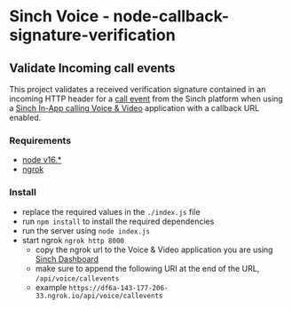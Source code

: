 # Sinch Voice - node-callback-signature-verification

## Validate Incoming call events
This project validates a received verification signature contained in an incoming HTTP header for a [call event](https://developers.sinch.com/docs/voice/api-reference/#callback-api)  from the Sinch platform when using a [Sinch In-App calling Voice & Video](https://dashboard.sinch.com/voice/apps) application with a callback URL enabled.

### Requirements

- [node v16.*](https://nodejs.org/en/)
- [ngrok](https://ngrok.com)

### Install

- replace the required values in the `./index.js` file
- run `npm install` to install the required dependencies
- run the server using `node index.js`
- start ngrok `ngrok http 8000`
    - copy the ngrok url to the Voice & Video application you are using [Sinch Dashboard](https://dashboard.sinch.com/voice/apps)
    - make sure to append the following URI at the end of the URL, `/api/voice/callevents`
    - example `https://df6a-143-177-206-33.ngrok.io/api/voice/callevents`
